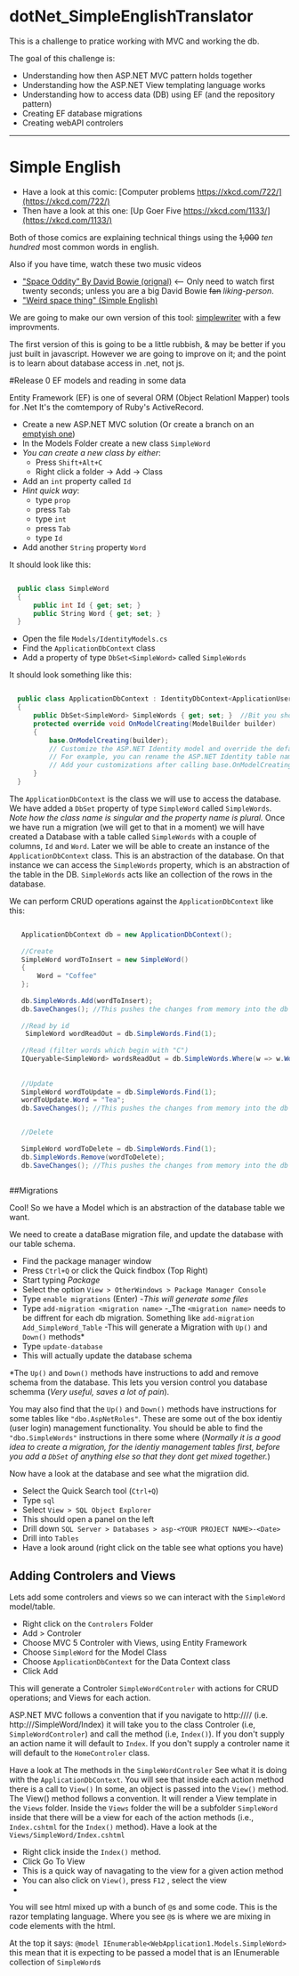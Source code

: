 # dotNet_SimpleEnglishTranslator

This is a challenge to pratice working with MVC and working the db. 

The goal of this challenge is:

 - Understanding how then ASP.NET MVC pattern holds together
 - Understanding how the ASP.NET View templating language works
 - Understanding how to access data (DB) using EF (and the repository pattern)
 - Creating EF database migrations
 - Creating webAPI controlers


 -------------------------------


# Simple English


 - Have a look at this comic: [Computer problems https://xkcd.com/722/](https://xkcd.com/722/)
 - Then have a look at this one: [Up Goer Five https://xkcd.com/1133/](https://xkcd.com/1133/)
 
Both of those comics are explaining technical things using the ~~1,000~~ *ten hundred* most common words in english.

Also if you have time, watch these two music videos
 - ["Space Oddity” By David Bowie (orignal)](https://www.youtube.com/watch?v=D67kmFzSh_o) <-- Only need to watch first twenty seconds; unless you are a big David Bowie ~~fan~~ _liking-person_.
 - ["Weird space thing" (Simple English) ](https://www.youtube.com/watch?v=ygrdAvmr-MA)
 
 
We are going to make our own version of this tool: [simplewriter](http://xkcd.com/simplewriter/)
with a few improvments.

The first version of this is going to be a little rubbish, & may be better if you just built in javascript. However we are going to improve on it; and the point is to learn about database access in .net, not js.


 #Release 0 EF models and reading in some data
 
 Entity Framework (EF) is one of several ORM (Object Relationl Mapper) tools for .Net It's the comtempory of Ruby's ActiveRecord.
 
 
  - Create a new ASP.NET MVC solution (Or create a branch on an [emptyish one](../../../dotNet_SillyLittleSiteOnAzure))
  - In the Models Folder create a new class `SimpleWord`
   - *You can create a new class by either*:
     - Press `Shift+Alt+C`
     - Right click a folder -> Add -> Class
  - Add an `int` property called `Id`
   - *Hint quick way*: 
     - type `prop`
     - press `Tab`
     - type `int`
     - press `Tab`
     - type `Id` 
  - Add another `String` property `Word`
  
It should look like this:

```C#

  public class SimpleWord
  {
      public int Id { get; set; }
      public String Word { get; set; }
  }

```
 - Open the file `Models/IdentityModels.cs`
 - Find the `ApplicationDbContext` class
 - Add a property of type `DbSet<SimpleWord>` called `SimpleWords`

It should look something like this:

```csharp

  public class ApplicationDbContext : IdentityDbContext<ApplicationUser>
  {
      public DbSet<SimpleWord> SimpleWords { get; set; }  //Bit you should have added
      protected override void OnModelCreating(ModelBuilder builder)
      {
          base.OnModelCreating(builder);
          // Customize the ASP.NET Identity model and override the defaults if needed.
          // For example, you can rename the ASP.NET Identity table names and more.
          // Add your customizations after calling base.OnModelCreating(builder);
      }
  }

```
 
The `ApplicationDbContext` is the class we will use to access the database. We have added a `DbSet` property of type `SimpleWord` called `SimpleWords`. _Note how the class name is singular and the property name is plural._
Once we have run a migration (we will get to that in a moment) we will have created a Database with a table called `SimpleWords` with a couple of columns, `Id` and `Word`. Later we will be able to create an instance of the `ApplicationDbContext` class. This is an abstraction of the database. On that instance we can access the `SimpleWords` property, which is an abstraction of the table in the DB. `SimpleWords` acts like an collection of the rows in the database. 

We can perform CRUD operations against the `ApplicationDbContext` like this:
```C#

   ApplicationDbContext db = new ApplicationDbContext();
  
   //Create
   SimpleWord wordToInsert = new SimpleWord()
   {
       Word = "Coffee"
   };
  
   db.SimpleWords.Add(wordToInsert);
   db.SaveChanges(); //This pushes the changes from memory into the db
  
   //Read by id
    SimpleWord wordReadOut = db.SimpleWords.Find(1);
  
   //Read (filter words which begin with "C")
   IQueryable<SimpleWord> wordsReadOut = db.SimpleWords.Where(w => w.Word.StartsWith("C"));
  
  
   //Update
   SimpleWord wordToUpdate = db.SimpleWords.Find(1);
   wordToUpdate.Word = "Tea";
   db.SaveChanges(); //This pushes the changes from memory into the db


   //Delete
  
   SimpleWord wordToDelete = db.SimpleWords.Find(1);
   db.SimpleWords.Remove(wordToDelete);
   db.SaveChanges(); //This pushes the changes from memory into the db
 
```

##Migrations

Cool! So we have a Model which is an abstraction of the database table we want.

We need to create a dataBase migration file, and update the database with our table schema.


 - Find the package manager window
  - Press `Ctrl+Q` or click the Quick findbox (Top Right)
  - Start typing _Package_
  - Select the option `View > OtherWindows > Package Manager Console`
 - Type `enable migrations` (Enter)
  -_This will generate some files_
 - Type `add-migration <migration name>`
  -_The `<migration name>` needs to be diffrent for each db migration. Something like `add-migration Add_SimpleWord_Table`
  -This will generate a Migration with `Up()` and `Down()` methods* 
 - Type `update-database`
  - This will actually update the database schema 
 
*The `Up()` and `Down()` methods have instructions to add and remove schema from the database. This lets you version control you database schemma (_Very useful, saves a lot of pain_).

You may also find that the `Up()` and `Down()` methods have instructions for some tables like `"dbo.AspNetRoles"`. These are some out of the box identiy (user login) management functionality. You should be able to find the `"dbo.SimpleWords"` instructions in there some where (_Normally it is a good idea to create a migration, for the identiy management tables first, before you add a `DbSet` of anything else so that they dont get mixed together._)

Now have a look at the database and see what the migratiion did.

 - Select the Quick Search tool (`Ctrl+Q`)
 - Type `sql`
 - Select `View > SQL Object Explorer`
  - This should open a panel on the left
 - Drill down `SQL Server > Databases > asp-<YOUR PROJECT NAME>-<Date>`
 - Drill into `Tables`
 - Have a look around (right click on the table see what options you have)


## Adding Controlers and Views


Lets add some controlers and views so we can interact with the `SimpleWord` model/table.

 - Right click on the `Controlers` Folder
 - Add > Controler
 - Choose MVC 5 Controler with Views, using Entity Framework
 - Choose `SimpleWord` for the Model Class
 - Choose `ApplicationDbContext` for the Data Context class
 - Click Add
 
This will generate a Controler `SimpleWordControler` with actions for CRUD operations; and Views for each action.

ASP.NET MVC follows a convention that if you navigate to http://<siteName>/<controlerName>/<action> (i.e. http://<siteName>/SimpleWord/Index) it will take you to the class <controlername>Controler (i.e, `SimpleWordControler`) and call the method <action>  (i.e, `Index()`). If you don't supply an action name it will default to `Index`. If you don't supply a controler name it will default to the `HomeControler` class. 


Have a look at The methods in the `SimpleWordControler` See what it is doing with the `ApplicationDbContext`. You will see that inside each action method there is a call to `View()` In some, an object is passed into the `View()` method. The View() method follows a convention. It will render a View template in the `Views` folder. Inside the `Views` folder the will be a subfolder `SimpleWord` inside that there will be a view for each of the action methods (i.e., `Index.cshtml` for the `Index()` method). 
Have a look at the `Views/SimpleWord/Index.cshtml`
 - Right click inside the `Index()` method.
 - Click Go To View
  - This is a quick way of navagating to the view for a given action method
  - You can also click on `View()`, press `F12` , select the view 
  - 
  
You will see html mixed up with a bunch of `@`s and some code. This is the razor templating language. Where you see `@`s is where we are mixing in code elements with the html.

At the top it says: `@model IEnumerable<WebApplication1.Models.SimpleWord>` this mean that it is expecting to be passed a model that is an IEnumerable collection of `SimpleWord`s











 

